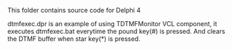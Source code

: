 This folder contains source code for Delphi 4<p>
dtmfexec.dpr is an example of using TDTMFMonitor VCL component, 
 it executes dtmfexec.bat everytime the pound key(#) is pressed.
 And clears the DTMF buffer when star key(*) is pressed.
</p>
